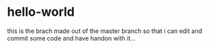 # hello-world

this is the brach made out of the master branch so that i can edit and commit some code and have handon with it...
